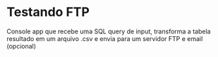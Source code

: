# Testando FTP
Console app que recebe uma SQL query de input, transforma a tabela resultado em um arquivo .csv e envia para um servidor FTP e email (opcional)
